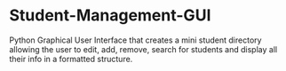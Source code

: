 # Student-Management-GUI
Python Graphical User Interface that creates a mini student directory allowing the user to edit, add, remove, search for students and display all their info in a formatted structure.
